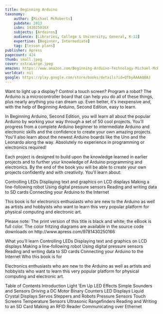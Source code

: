 ```yaml
---
title: Beginning Arduino
taxonomy:
	author: [Michael McRoberts]
	pubdate: 2013
	isbn: 143025016X
	subjects: [Arduinos]
	audience: [Libraries, College & University, General, K-12]
	expertise: [Beginner, Intermediate]
	tag: [lesson plans]
publisher: Apress
pagecount: 424
thumb: small.jpeg
cover: extraLarge.jpeg
amazon: https://www.amazon.com/Beginning-Arduino-Technology-Michael-McRoberts/dp/143025016X
worldcat: nil
google: https://play.google.com/store/books/details?id=QTbyAAAAQBAJ
---
```

<p> Want to light up a display? Control a touch screen? Program a robot? The Arduino is a microcontroller board that can help you do all of these things, plus nearly anything you can dream up. Even better, it's inexpensive and, with the help of Beginning Arduino, Second Edition, easy to learn.<p> <p> In Beginning Arduino, Second Edition, you will learn all about the popular Arduino by working your way through a set of 50 cool projects. You'll progress from a complete Arduino beginner to intermediate Arduino and electronic skills and the confidence to create your own amazing projects. You'll also learn about the newest Arduino boards like the Uno and the Leonardo along the way. Absolutely no experience in programming or electronics required! <p> <p> Each project is designed to build upon the knowledge learned in earlier projects and to further your knowledge of Arduino programming and electronics. By the end of the book you will be able to create your own projects confidently and with creativity. You'll learn about:<p>  Controlling LEDs  Displaying text and graphics on LCD displays  Making a line-following robot  Using digital pressure sensors  Reading and writing data to SD cards  Connecting your Arduino to the Internet   <p>This book is for electronics enthusiasts who are new to the Arduino as well as artists and hobbyists who want to learn this very popular platform for physical computing and electronic art.</p> <p> </p> <p>Please note: The print version of this title is black and white; the eBook is full color. The color fritzing diagrams are available in the source code downloads on http://www.apress.com/<wbr>9781430250166 </p> <p> <p> <p> <p> <p> <p> <p> <p> <p> <p> <p> <p> <p> <p> <p> <p> </p> What you’ll learn Controlling LEDs  Displaying text and graphics on LCD displays  Making a line-following robot  Using digital pressure sensors  Reading and writing data to SD cards  Connecting your Arduino to the Internet   Who this book is for <p> Electronics enthusiasts who are new to the Arduino as well as artists and hobbyists who want to learn this very popular platform for physical computing and electronic art.<p> <p> <p> <p> <p> <p> <p> <p> <p> <p> <p> <p> <p> <p> <p> <p> </p> Table of Contents Introduction  Light 'Em Up  LED Effects  Simple Sounders and Sensors  Driving a DC Motor  Binary Counters  LED Displays  Liquid Crystal Displays  Servos  Steppers and Robots  Pressure Sensors  Touch Screens  Temperature Sensors  Ultrasonic Rangefinders  Reading and Writing to an SD Card  Making an RFID Reader  Communicating over Ethernet  </p></p></p></p></p></p></p></p></p></p></p></p></p></p></p></p></p></p></p></p></p></p></p></p></p></p></p></p></p></p></p></p></p></p></p></p></p>